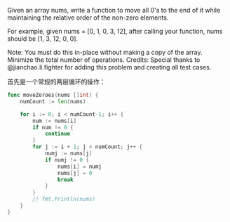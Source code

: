 Given an array nums, write a function to move all 0's to the end of it while maintaining the relative order of the non-zero elements.

For example, given nums = [0, 1, 0, 3, 12], after calling your function, nums should be [1, 3, 12, 0, 0].

Note:
You must do this in-place without making a copy of the array.
Minimize the total number of operations.
Credits:
Special thanks to @jianchao.li.fighter for adding this problem and creating all test cases.

首先是一个常规的两层循环的操作：

```go
func moveZeroes(nums []int) {
	numCount := len(nums)

	for i := 0; i < numCount-1; i++ {
		num := nums[i]
		if num != 0 {
			continue
		}
		for j := i + 1; j < numCount; j++ {
			numj := nums[j]
			if numj != 0 {
				nums[i] = numj
				nums[j] = 0
				break
			}
		}
		// fmt.Println(nums)
	}
}
```